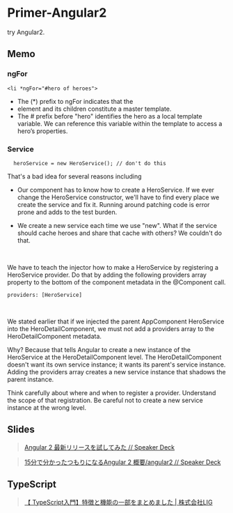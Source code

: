 Primer-Angular2
======

try Angular2.

## Memo

### ngFor

    <li *ngFor="#hero of heroes">

- The (*) prefix to ngFor indicates that the <li> element and its children constitute a master template.
- The # prefix before "hero" identifies the hero as a local template variable. We can reference this variable within the template to access a hero’s properties.


### Service

      heroService = new HeroService(); // don't do this

That's a bad idea for several reasons including

- Our component has to know how to create a HeroService. If we ever change the HeroService constructor, we'll have to find every place we create the service and fix it. Running around patching code is error prone and adds to the test burden.

- We create a new service each time we use "new". What if the service should cache heroes and share that cache with others? We couldn't do that.

<br>

We have to teach the injector how to make a HeroService by registering a HeroService provider. Do that by adding the following providers array property to the bottom of the component metadata in the @Component call.

    providers: [HeroService]

<br>

We stated earlier that if we injected the parent AppComponent HeroService into the HeroDetailComponent, we must not add a providers array to the HeroDetailComponent metadata.

Why? Because that tells Angular to create a new instance of the HeroService at the HeroDetailComponent level. The HeroDetailComponent doesn't want its own service instance; it wants its parent's service instance. Adding the providers array creates a new service instance that shadows the parent instance.

Think carefully about where and when to register a provider. Understand the scope of that registration. Be careful not to create a new service instance at the wrong level.

## Slides

<script async class="speakerdeck-embed" data-id="16d2fc71c92e43efb9fa76e2264883dd" data-ratio="1.33333333333333" src="//speakerdeck.com/assets/embed.js"></script>

> <a href="https://speakerdeck.com/armorik83/angular-2-zui-xin-ririsuwoshi-sitemita" target="_blank">Angular 2 最新リリースを試してみた // Speaker Deck</a>

<script async class="speakerdeck-embed" data-id="6bf0c89c81364e4bbd2d2ddf4d92763c" data-ratio="1.77777777777778" src="//speakerdeck.com/assets/embed.js"></script>

> <a href="https://speakerdeck.com/kiharu/angular2" target="_blank">15分で分かったつもりになるAngular 2 概要/angular2 // Speaker Deck</a>

## TypeScript

> <a href="http://liginc.co.jp/190026" target="_blank">【 TypeScript入門】特徴と機能の一部をまとめました | 株式会社LIG</a>